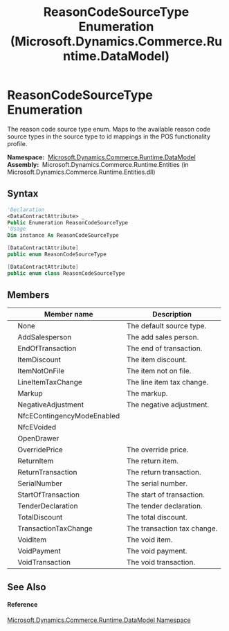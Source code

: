 ﻿---
title: ReasonCodeSourceType Enumeration (Microsoft.Dynamics.Commerce.Runtime.DataModel)
TOCTitle: ReasonCodeSourceType Enumeration
ms:assetid: T:Microsoft.Dynamics.Commerce.Runtime.DataModel.ReasonCodeSourceType
ms:mtpsurl: https://technet.microsoft.com/en-us/library/microsoft.dynamics.commerce.runtime.datamodel.reasoncodesourcetype(v=AX.60)
ms:contentKeyID: 62215008
ms.date: 05/18/2015
mtps_version: v=AX.60
f1_keywords:
- Microsoft.Dynamics.Commerce.Runtime.DataModel.ReasonCodeSourceType
- Microsoft.Dynamics.Commerce.Runtime.DataModel.ReasonCodeSourceType.VoidTransaction
- Microsoft.Dynamics.Commerce.Runtime.DataModel.ReasonCodeSourceType.OverridePrice
- Microsoft.Dynamics.Commerce.Runtime.DataModel.ReasonCodeSourceType.SerialNumber
- Microsoft.Dynamics.Commerce.Runtime.DataModel.ReasonCodeSourceType.TransactionTaxChange
- Microsoft.Dynamics.Commerce.Runtime.DataModel.ReasonCodeSourceType.StartOfTransaction
- Microsoft.Dynamics.Commerce.Runtime.DataModel.ReasonCodeSourceType.TotalDiscount
- Microsoft.Dynamics.Commerce.Runtime.DataModel.ReasonCodeSourceType.Markup
- Microsoft.Dynamics.Commerce.Runtime.DataModel.ReasonCodeSourceType.ItemNotOnFile
- Microsoft.Dynamics.Commerce.Runtime.DataModel.ReasonCodeSourceType.EndOfTransaction
- Microsoft.Dynamics.Commerce.Runtime.DataModel.ReasonCodeSourceType.VoidItem
- Microsoft.Dynamics.Commerce.Runtime.DataModel.ReasonCodeSourceType.LineItemTaxChange
- Microsoft.Dynamics.Commerce.Runtime.DataModel.ReasonCodeSourceType.VoidPayment
- Microsoft.Dynamics.Commerce.Runtime.DataModel.ReasonCodeSourceType.ReturnItem
- Microsoft.Dynamics.Commerce.Runtime.DataModel.ReasonCodeSourceType.AddSalesperson
- Microsoft.Dynamics.Commerce.Runtime.DataModel.ReasonCodeSourceType.NegativeAdjustment
- Microsoft.Dynamics.Commerce.Runtime.DataModel.ReasonCodeSourceType.TenderDeclaration
- Microsoft.Dynamics.Commerce.Runtime.DataModel.ReasonCodeSourceType.ReturnTransaction
- Microsoft.Dynamics.Commerce.Runtime.DataModel.ReasonCodeSourceType.None
- Microsoft.Dynamics.Commerce.Runtime.DataModel.ReasonCodeSourceType.ItemDiscount
- Microsoft.Dynamics.Commerce.Runtime.DataModel.ReasonCodeSourceType.NfcEContingencyModeEnabled
- Microsoft.Dynamics.Commerce.Runtime.DataModel.ReasonCodeSourceType.NfcEVoided
- Microsoft.Dynamics.Commerce.Runtime.DataModel.ReasonCodeSourceType.OpenDrawer
dev_langs:
- CSharp
- C++
- VB
---

# ReasonCodeSourceType Enumeration

The reason code source type enum. Maps to the available reason code source types in the source type to id mappings in the POS functionality profile.

**Namespace:**  [Microsoft.Dynamics.Commerce.Runtime.DataModel](microsoft-dynamics-commerce-runtime-datamodel-namespace.md)  
**Assembly:**  Microsoft.Dynamics.Commerce.Runtime.Entities (in Microsoft.Dynamics.Commerce.Runtime.Entities.dll)

## Syntax

``` vb
'Declaration
<DataContractAttribute> _
Public Enumeration ReasonCodeSourceType
'Usage
Dim instance As ReasonCodeSourceType
```

``` csharp
[DataContractAttribute]
public enum ReasonCodeSourceType
```

``` c++
[DataContractAttribute]
public enum class ReasonCodeSourceType
```

## Members

<table>
<thead>
<tr class="header">
<th></th>
<th>Member name</th>
<th>Description</th>
</tr>
</thead>
<tbody>
<tr class="odd">
<td></td>
<td>None</td>
<td>The default source type.</td>
</tr>
<tr class="even">
<td></td>
<td>AddSalesperson</td>
<td>The add sales person.</td>
</tr>
<tr class="odd">
<td></td>
<td>EndOfTransaction</td>
<td>The end of transaction.</td>
</tr>
<tr class="even">
<td></td>
<td>ItemDiscount</td>
<td>The item discount.</td>
</tr>
<tr class="odd">
<td></td>
<td>ItemNotOnFile</td>
<td>The item not on file.</td>
</tr>
<tr class="even">
<td></td>
<td>LineItemTaxChange</td>
<td>The line item tax change.</td>
</tr>
<tr class="odd">
<td></td>
<td>Markup</td>
<td>The markup.</td>
</tr>
<tr class="even">
<td></td>
<td>NegativeAdjustment</td>
<td>The negative adjustment.</td>
</tr>
<tr class="odd">
<td></td>
<td>NfcEContingencyModeEnabled</td>
<td></td>
</tr>
<tr class="even">
<td></td>
<td>NfcEVoided</td>
<td></td>
</tr>
<tr class="odd">
<td></td>
<td>OpenDrawer</td>
<td></td>
</tr>
<tr class="even">
<td></td>
<td>OverridePrice</td>
<td>The override price.</td>
</tr>
<tr class="odd">
<td></td>
<td>ReturnItem</td>
<td>The return item.</td>
</tr>
<tr class="even">
<td></td>
<td>ReturnTransaction</td>
<td>The return transaction.</td>
</tr>
<tr class="odd">
<td></td>
<td>SerialNumber</td>
<td>The serial number.</td>
</tr>
<tr class="even">
<td></td>
<td>StartOfTransaction</td>
<td>The start of transaction.</td>
</tr>
<tr class="odd">
<td></td>
<td>TenderDeclaration</td>
<td>The tender declaration.</td>
</tr>
<tr class="even">
<td></td>
<td>TotalDiscount</td>
<td>The total discount.</td>
</tr>
<tr class="odd">
<td></td>
<td>TransactionTaxChange</td>
<td>The transaction tax change.</td>
</tr>
<tr class="even">
<td></td>
<td>VoidItem</td>
<td>The void item.</td>
</tr>
<tr class="odd">
<td></td>
<td>VoidPayment</td>
<td>The void payment.</td>
</tr>
<tr class="even">
<td></td>
<td>VoidTransaction</td>
<td>The void transaction.</td>
</tr>
</tbody>
</table>


## See Also

#### Reference

[Microsoft.Dynamics.Commerce.Runtime.DataModel Namespace](microsoft-dynamics-commerce-runtime-datamodel-namespace.md)

